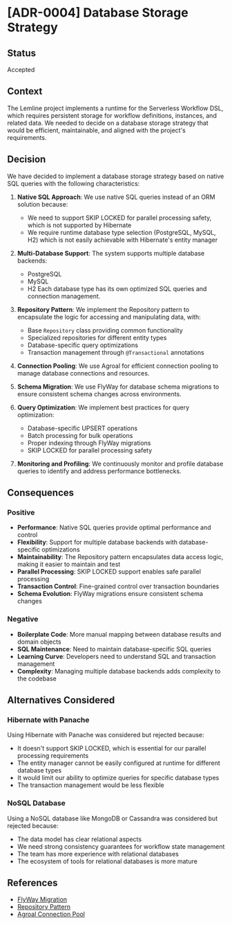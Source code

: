 # [ADR-0004] Database Storage Strategy

## Status

Accepted

## Context

The Lemline project implements a runtime for the Serverless Workflow DSL, which requires persistent storage for workflow definitions, instances, and related data. We needed to decide on a database storage strategy that would be efficient, maintainable, and aligned with the project's requirements.

## Decision

We have decided to implement a database storage strategy based on native SQL queries with the following characteristics:

1. **Native SQL Approach**: We use native SQL queries instead of an ORM solution because:
   - We need to support SKIP LOCKED for parallel processing safety, which is not supported by Hibernate
   - We require runtime database type selection (PostgreSQL, MySQL, H2) which is not easily achievable with Hibernate's entity manager

2. **Multi-Database Support**: The system supports multiple database backends:
   - PostgreSQL 
   - MySQL 
   - H2 
   Each database type has its own optimized SQL queries and connection management.

3. **Repository Pattern**: We implement the Repository pattern to encapsulate the logic for accessing and manipulating data, with:
   - Base `Repository` class providing common functionality
   - Specialized repositories for different entity types
   - Database-specific query optimizations
   - Transaction management through `@Transactional` annotations

4. **Connection Pooling**: We use Agroal for efficient connection pooling to manage database connections and resources.

5. **Schema Migration**: We use FlyWay for database schema migrations to ensure consistent schema changes across environments.

6. **Query Optimization**: We implement best practices for query optimization:
   - Database-specific UPSERT operations
   - Batch processing for bulk operations
   - Proper indexing through FlyWay migrations
   - SKIP LOCKED for parallel processing safety

7. **Monitoring and Profiling**: We continuously monitor and profile database queries to identify and address performance bottlenecks.

## Consequences

### Positive

- **Performance**: Native SQL queries provide optimal performance and control
- **Flexibility**: Support for multiple database backends with database-specific optimizations
- **Maintainability**: The Repository pattern encapsulates data access logic, making it easier to maintain and test
- **Parallel Processing**: SKIP LOCKED support enables safe parallel processing
- **Transaction Control**: Fine-grained control over transaction boundaries
- **Schema Evolution**: FlyWay migrations ensure consistent schema changes

### Negative

- **Boilerplate Code**: More manual mapping between database results and domain objects
- **SQL Maintenance**: Need to maintain database-specific SQL queries
- **Learning Curve**: Developers need to understand SQL and transaction management
- **Complexity**: Managing multiple database backends adds complexity to the codebase

## Alternatives Considered

### Hibernate with Panache

Using Hibernate with Panache was considered but rejected because:
- It doesn't support SKIP LOCKED, which is essential for our parallel processing requirements
- The entity manager cannot be easily configured at runtime for different database types
- It would limit our ability to optimize queries for specific database types
- The transaction management would be less flexible

### NoSQL Database

Using a NoSQL database like MongoDB or Cassandra was considered but rejected because:
- The data model has clear relational aspects
- We need strong consistency guarantees for workflow state management
- The team has more experience with relational databases
- The ecosystem of tools for relational databases is more mature

## References

- [FlyWay Migration](https://flywaydb.org/)
- [Repository Pattern](https://martinfowler.com/eaaCatalog/repository.html)
- [Agroal Connection Pool](https://quarkus.io/guides/datasource)